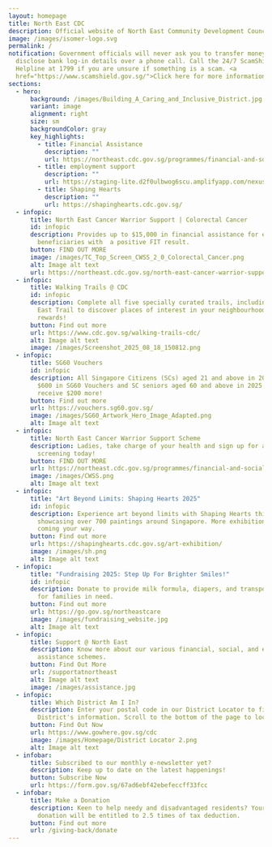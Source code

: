 ```yaml
---
layout: homepage
title: North East CDC
description: Official website of North East Community Development Council (NE CDC)
image: /images/isomer-logo.svg
permalink: /
notification: Government officials will never ask you to transfer money or
  disclose bank log-in details over a phone call. Call the 24/7 ScamShield
  Helpline at 1799 if you are unsure if something is a scam. <a
  href="https://www.scamshield.gov.sg/">Click here for more information</a>.
sections:
  - hero:
      background: /images/Building_A_Caring_and_Inclusive_District.jpg
      variant: image
      alignment: right
      size: sm
      backgroundColor: gray
      key_highlights:
        - title: Financial Assistance
          description: ""
          url: https://northeast.cdc.gov.sg/programmes/financial-and-social-assistance/wecare-at-north-east/
        - title: employment support
          description: ""
          url: https://staging-lite.d2f0ulbwog6scu.amplifyapp.com/nexus-internship/
        - title: Shaping Hearts
          description: ""
          url: https://shapinghearts.cdc.gov.sg/
  - infopic:
      title: North East Cancer Warrior Support | Colorectal Cancer
      id: infopic
      description: Provides up to $15,000 in financial assistance for eligible
        beneficiaries with  a positive FIT result.
      button: FIND OUT MORE
      image: /images/TC_Top_Screen_CWSS_2_0_Colorectal_Cancer.png
      alt: Image alt text
      url: https://northeast.cdc.gov.sg/north-east-cancer-warrior-support-scheme-colorectal-cancer/
  - infopic:
      title: Walking Trails @ CDC
      id: infopic
      description: Complete all five specially curated trails, including the North
        East Trail to discover places of interest in your neighbourhood and earn
        rewards!
      button: Find out more
      url: https://www.cdc.gov.sg/walking-trails-cdc/
      alt: Image alt text
      image: /images/Screenshot_2025_08_18_150812.png
  - infopic:
      title: SG60 Vouchers
      id: infopic
      description: All Singapore Citizens (SCs) aged 21 and above in 2025 will receive
        $600 in SG60 Vouchers and SC seniors aged 60 and above in 2025 will
        receive $200 more!
      button: Find out more
      url: https://vouchers.sg60.gov.sg/
      image: /images/SG60_Artwork_Hero_Image_Adapted.png
      alt: Image alt text
  - infopic:
      title: North East Cancer Warrior Support Scheme
      description: Ladies, take charge of your health and sign up for a free mammogram
        screening today!
      button: FIND OUT MORE
      url: https://northeast.cdc.gov.sg/programmes/financial-and-social-assistance/cwss/
      image: /images/CWSS.png
      alt: Image alt text
  - infopic:
      title: "Art Beyond Limits: Shaping Hearts 2025"
      id: infopic
      description: Experience art beyond limits with Shaping Hearts this year,
        showcasing over 700 paintings around Singapore. More exhibitions are
        coming your way.
      button: Find out more
      url: https://shapinghearts.cdc.gov.sg/art-exhibition/
      image: /images/sh.png
      alt: Image alt text
  - infopic:
      title: "Fundraising 2025: Step Up For Brighter Smiles!"
      id: infopic
      description: Donate to provide milk formula, diapers, and transportation relief
        for families in need.
      button: Find out more
      url: https://go.gov.sg/northeastcare
      image: /images/fundraising_website.jpg
      alt: Image alt text
  - infopic:
      title: Support @ North East
      description: Know more about our various financial, social, and employment
        assistance schemes.
      button: Find Out More
      url: /supportatnortheast
      alt: Image alt text
      image: /images/assistance.jpg
  - infopic:
      title: Which District Am I In?
      description: Enter your postal code in our District Locator to find out your
        District's information. Scroll to the bottom of the page to locate it.
      button: Find Out Now
      url: https://www.gowhere.gov.sg/cdc
      image: /images/Homepage/District Locator 2.png
      alt: Image alt text
  - infobar:
      title: Subscribed to our monthly e-newsletter yet?
      description: Keep up to date on the latest happenings!
      button: Subscribe Now
      url: https://form.gov.sg/67ad6ebf42ebefeccff33fcc
  - infobar:
      title: Make a Donation
      description: Keen to help needy and disadvantaged residents? Your generous
        donation will be entitled to 2.5 times of tax deduction.
      button: Find out more
      url: /giving-back/donate
---
```

